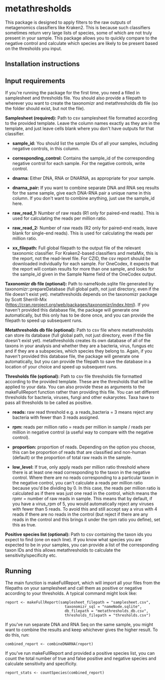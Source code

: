 # metathresholds

This package is designed to apply filters to the raw outputs of metagenomics classifiers like Kraken2. This is because such classifiers sometimes return very large lists of species, some of which are not truly present in your sample. This package allows you to quickly compare to the negative control and calculate which species are likely to be present based on the thresholds you input.

## Installation instructions

## Input requirements
If you're running the package for the first time, you need a filled in samplesheet and thresholds file. You should also provide a filepath to wherever you want to create the taxonomizr and metathresholds db file (so the folder should exist, but not the file).

**Samplesheet (required):** Path to csv samplesheet file formatted according to the provided template. Leave the column names exactly as they are in the template, and just leave cells blank where you don't have outputs for that classifier.

- **sample_id:**  You should list the sample IDs of all your samples, including negative controls, in this column. 

- **corresponding_control:** Contains the sample_id of the corresponding negative control for each sample. For the negative controls, write control.

- **dnarna:** Either DNA, RNA or DNARNA, as appropriate for your sample.

- **dnarna_pair:** If you want to combine separate DNA and RNA seq results for the same sample, give each DNA-RNA pair a unique name in this column. If you don't want to combine anything, just use the sample_id here.

- **raw_read_1:** Number of raw reads (R1 only for paired-end reads). This is used for calculating the reads per million ratio.

- **raw_read_2:** Number of raw reads (R2 only for paired-end reads, leave blank for single-end reads). This is used for calculating the reads per million ratio.

- **xx_filepath:** Full global filepath to the output file of the relevant taxonomic classifier. For Kraken2-based classifiers and metaMix, this is the report, not the read-level file. For CZID, the csv report should be downloaded individually for each sample. For OneCodex, it expects that the report will contain results for more than one sample, and looks for the sample_id given in the Sample Name field of the OneCodex output.

**Taxonomizr db file (optional):** Path to nameNode.sqlite file generated by taxonomizr::prepareDatabase (full global path, not just directory, even if the file doesn't exist yet). metathresholds depends on the taxonomizr package by Scott Sherrill-Mix (https://cran.rproject.org/web/packages/taxonomizr/index.html). If you haven't provided this database file, the package will generate one automatically, but this only has to be done once, and you can provide the filepath to speed up subsequent runs.

**Metathresholds db file (optional):** Path to csv file where metathresholds can store its database (full global path, not just directory, even if the file doesn't exist yet). metathresholds creates its own database of all of the taxons in your analysis and whether they are a bacteria, virus, fungus etc and if they are a subspecies, which species they belong to. Again, if you haven't provided this database file, the package will generate one automatically, but you can provide the filepath to save the database in a location of your choice and speed up subsequent runs.

**Thresholds file (optional):** Path to csv file thresholds file formatted according to the provided template. These are the thresholds that will be applied to your data. You can also provide these as arguments to the makeFullReport function rather than providing this file. You can set different thresholds for bacteria, viruses, fungi and other eukaryotes. Taxa have to pass all thresholds to be called as positive.

- **reads:** raw read threshold e.g. a reads_bacteria = 3 means reject any bacteria with fewer than 3 reads assigned.

- **rpm:** reads per million ratio = reads per million in sample / reads per million in negative control (a useful way to compare with the negative control).

- **proportion:** proportion of reads. Depending on the option you choose, this can be proportion of reads that are classified and non-human (default) or the proportion of total raw reads in the sample.

- **low_level:** If true, only apply reads per million ratio threshold where there is at least one read corresponding to the taxon in the negative control. Where there are no reads corresponding to a particular taxon in the negative control, you can't calculate a reads per million ratio because you'd be dividing by 0. In this case, the reads per million ratio is calculated as if there was just one read in the control, which means the rpmr = number of raw reads in sample. This means that by default, if you have a virus_rpm of 5, you would automatically reject any viruses with fewer than 5 reads. To avoid this and still accept say a virus with 4 reads if there are no reads in the control (but reject if there are any reads in the control and this brings it under the rpm ratio you define), set this as true.

**Positive species list (optional):** Path to csv containing the taxon ids you expect to find (one on each line). If you know what species you are expected to be in your samples, you can provide a list of the corresponding taxon IDs and this allows metathresholds to calculate the sensitivity/specificity etc.

## Running
The main function is makeFullReport, which will import all your files from the filepaths on your samplesheet and call them as positive or negative according to your thresholds. A typical command might look like:
```
report <- makeFullReport(samplesheet_filepath = "samplesheet.csv",
                           taxonomizr_sql = "nameNode.sqlite",
                           db_filepath = "metathresholds_db.csv",
                           thresholds_filepath = "thresholds.csv")
```
If you've run separate DNA and RNA Seq on the same sample, you might want to combine the results and keep whichever gives the higher result. To do this, run:
```
combined_report <- combineDNARNA(report)
```
If you've run makeFullReport and provided a positive species list, you can count the total number of true and false positive and negative species and calculate sensitivity and specificity.
```
report_stats <- countSpecies(combined_report)
```

